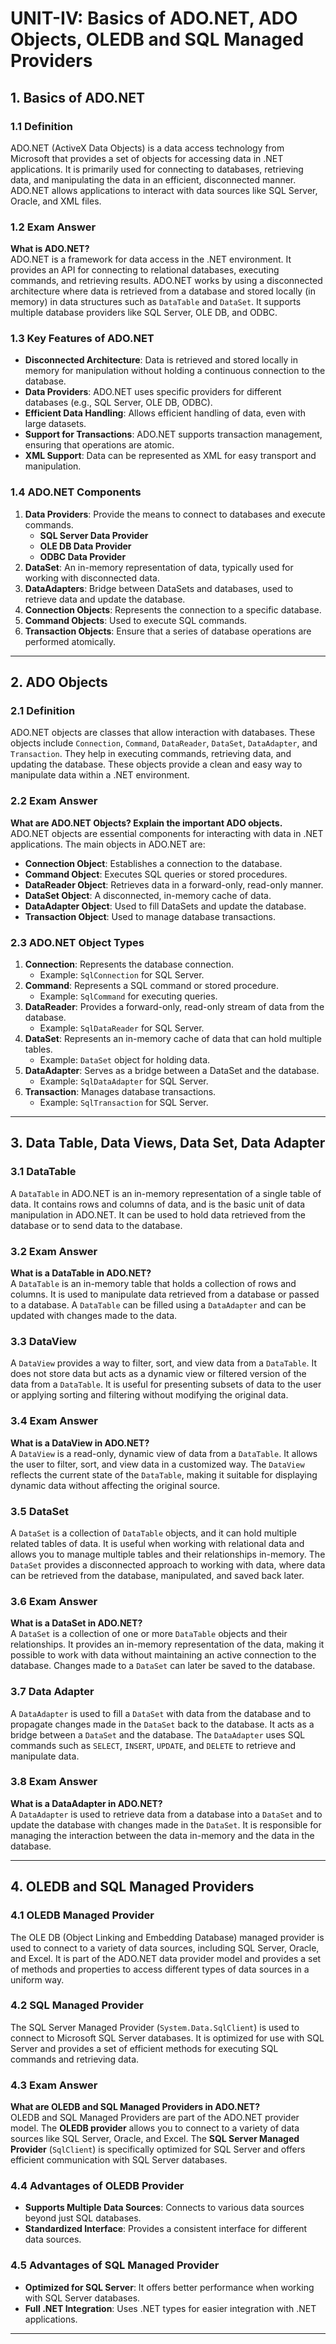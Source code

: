 # UNIT-IV: Basics of ADO.NET, ADO Objects, OLEDB and SQL Managed Providers

## 1. Basics of ADO.NET

### 1.1 Definition

ADO.NET (ActiveX Data Objects) is a data access technology from Microsoft that provides a set of objects for accessing data in .NET applications. It is primarily used for connecting to databases, retrieving data, and manipulating the data in an efficient, disconnected manner. ADO.NET allows applications to interact with data sources like SQL Server, Oracle, and XML files.

### 1.2 Exam Answer

**What is ADO.NET?**  
ADO.NET is a framework for data access in the .NET environment. It provides an API for connecting to relational databases, executing commands, and retrieving results. ADO.NET works by using a disconnected architecture where data is retrieved from a database and stored locally (in memory) in data structures such as `DataTable` and `DataSet`. It supports multiple database providers like SQL Server, OLE DB, and ODBC.

### 1.3 Key Features of ADO.NET

- **Disconnected Architecture**: Data is retrieved and stored locally in memory for manipulation without holding a continuous connection to the database.
- **Data Providers**: ADO.NET uses specific providers for different databases (e.g., SQL Server, OLE DB, ODBC).
- **Efficient Data Handling**: Allows efficient handling of data, even with large datasets.
- **Support for Transactions**: ADO.NET supports transaction management, ensuring that operations are atomic.
- **XML Support**: Data can be represented as XML for easy transport and manipulation.

### 1.4 ADO.NET Components

1. **Data Providers**: Provide the means to connect to databases and execute commands.
   - **SQL Server Data Provider**
   - **OLE DB Data Provider**
   - **ODBC Data Provider**
2. **DataSet**: An in-memory representation of data, typically used for working with disconnected data.
3. **DataAdapters**: Bridge between DataSets and databases, used to retrieve data and update the database.
4. **Connection Objects**: Represents the connection to a specific database.
5. **Command Objects**: Used to execute SQL commands.
6. **Transaction Objects**: Ensure that a series of database operations are performed atomically.

---

## 2. ADO Objects

### 2.1 Definition

ADO.NET objects are classes that allow interaction with databases. These objects include `Connection`, `Command`, `DataReader`, `DataSet`, `DataAdapter`, and `Transaction`. They help in executing commands, retrieving data, and updating the database. These objects provide a clean and easy way to manipulate data within a .NET environment.

### 2.2 Exam Answer

**What are ADO.NET Objects? Explain the important ADO objects.**  
ADO.NET objects are essential components for interacting with data in .NET applications. The main objects in ADO.NET are:

- **Connection Object**: Establishes a connection to the database.
- **Command Object**: Executes SQL queries or stored procedures.
- **DataReader Object**: Retrieves data in a forward-only, read-only manner.
- **DataSet Object**: A disconnected, in-memory cache of data.
- **DataAdapter Object**: Used to fill DataSets and update the database.
- **Transaction Object**: Used to manage database transactions.

### 2.3 ADO.NET Object Types

1. **Connection**: Represents the database connection.
   - Example: `SqlConnection` for SQL Server.
2. **Command**: Represents a SQL command or stored procedure.
   - Example: `SqlCommand` for executing queries.
3. **DataReader**: Provides a forward-only, read-only stream of data from the database.
   - Example: `SqlDataReader` for SQL Server.
4. **DataSet**: Represents an in-memory cache of data that can hold multiple tables.
   - Example: `DataSet` object for holding data.
5. **DataAdapter**: Serves as a bridge between a DataSet and the database.
   - Example: `SqlDataAdapter` for SQL Server.
6. **Transaction**: Manages database transactions.
   - Example: `SqlTransaction` for SQL Server.

---

## 3. Data Table, Data Views, Data Set, Data Adapter

### 3.1 DataTable

A `DataTable` in ADO.NET is an in-memory representation of a single table of data. It contains rows and columns of data, and is the basic unit of data manipulation in ADO.NET. It can be used to hold data retrieved from the database or to send data to the database.

### 3.2 Exam Answer

**What is a DataTable in ADO.NET?**  
A `DataTable` is an in-memory table that holds a collection of rows and columns. It is used to manipulate data retrieved from a database or passed to a database. A `DataTable` can be filled using a `DataAdapter` and can be updated with changes made to the data.

### 3.3 DataView

A `DataView` provides a way to filter, sort, and view data from a `DataTable`. It does not store data but acts as a dynamic view or filtered version of the data from a `DataTable`. It is useful for presenting subsets of data to the user or applying sorting and filtering without modifying the original data.

### 3.4 Exam Answer

**What is a DataView in ADO.NET?**  
A `DataView` is a read-only, dynamic view of data from a `DataTable`. It allows the user to filter, sort, and view data in a customized way. The `DataView` reflects the current state of the `DataTable`, making it suitable for displaying dynamic data without affecting the original source.

### 3.5 DataSet

A `DataSet` is a collection of `DataTable` objects, and it can hold multiple related tables of data. It is useful when working with relational data and allows you to manage multiple tables and their relationships in-memory. The `DataSet` provides a disconnected approach to working with data, where data can be retrieved from the database, manipulated, and saved back later.

### 3.6 Exam Answer

**What is a DataSet in ADO.NET?**  
A `DataSet` is a collection of one or more `DataTable` objects and their relationships. It provides an in-memory representation of the data, making it possible to work with data without maintaining an active connection to the database. Changes made to a `DataSet` can later be saved to the database.

### 3.7 Data Adapter

A `DataAdapter` is used to fill a `DataSet` with data from the database and to propagate changes made in the `DataSet` back to the database. It acts as a bridge between a `DataSet` and the database. The `DataAdapter` uses SQL commands such as `SELECT`, `INSERT`, `UPDATE`, and `DELETE` to retrieve and manipulate data.

### 3.8 Exam Answer

**What is a DataAdapter in ADO.NET?**  
A `DataAdapter` is used to retrieve data from a database into a `DataSet` and to update the database with changes made in the `DataSet`. It is responsible for managing the interaction between the data in-memory and the data in the database.

---

## 4. OLEDB and SQL Managed Providers

### 4.1 OLEDB Managed Provider

The OLE DB (Object Linking and Embedding Database) managed provider is used to connect to a variety of data sources, including SQL Server, Oracle, and Excel. It is part of the ADO.NET data provider model and provides a set of methods and properties to access different types of data sources in a uniform way.

### 4.2 SQL Managed Provider

The SQL Server Managed Provider (`System.Data.SqlClient`) is used to connect to Microsoft SQL Server databases. It is optimized for use with SQL Server and provides a set of efficient methods for executing SQL commands and retrieving data.

### 4.3 Exam Answer

**What are OLEDB and SQL Managed Providers in ADO.NET?**  
OLEDB and SQL Managed Providers are part of the ADO.NET provider model. The **OLEDB provider** allows you to connect to a variety of data sources like SQL Server, Oracle, and Excel. The **SQL Server Managed Provider** (`SqlClient`) is specifically optimized for SQL Server and offers efficient communication with SQL Server databases.

### 4.4 Advantages of OLEDB Provider

- **Supports Multiple Data Sources**: Connects to various data sources beyond just SQL databases.
- **Standardized Interface**: Provides a consistent interface for different data sources.

### 4.5 Advantages of SQL Managed Provider

- **Optimized for SQL Server**: It offers better performance when working with SQL Server databases.
- **Full .NET Integration**: Uses .NET types for easier integration with .NET applications.

---
